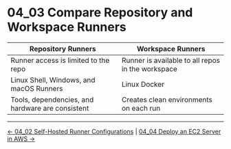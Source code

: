 # 04_03 Compare Repository and Workspace Runners

| Repository Runners                   | Workspace Runners |
|--------------------------------------|-------------------|
| Runner access is limited to the repo | Runner is available to all repos in the workspace |
| Linux Shell, Windows, and macOS Runners | Linux Docker |
| Tools, dependencies, and hardware are consistent | Creates clean environments on each run |

<!-- FooterStart -->
---
[← 04_02 Self-Hosted Runner Configurations](../04_02_self_hosted_runner_configurations/README.md) | [04_04 Deploy an EC2 Server in AWS →](../04_04_deploy_an_ec2_server_in_aws/README.md)
<!-- FooterEnd -->
